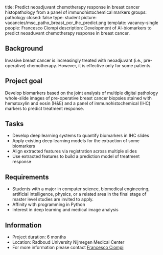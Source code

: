 title: Predict neoadjuvant chemotherapy response in breast cancer histopathology from a panel of immunohistochemical markers
groups: pathology
closed: false
type: student
picture: vacancies/msc_patho_breast_pcr_ihc_predict.png
template: vacancy-single
people: Francesco Ciompi
description: Development of AI-biomarkers to predict neoaduvant chemotherapy response in breast cancer.


## Background

Invasive breast cancer is increasingly treated with neoadjuvant (i.e., pre-operative) chemotherapy. However, it is effective only for some patients.

## Project goal
Develop biomarkers based on the joint analysis of multiple digital pathology whole-slide images of pre-operative breast cancer biopsies stained with hematoxylin and eosin (H&E) and a panel of immunohistochemical (IHC) markers to predict treatment response.

## Tasks

- Develop deep learning systems to quantify biomarkers in IHC slides
- Apply existing deep learning models for the extraction of some biomarkers
- Align extracted features via registration across multiple slides
- Use extracted features to build a prediction model of treatment response

## Requirements

- Students with a major in computer science, biomedical engineering, artificial intelligence, physics, or a related area in the final stage of master level studies are invited to apply.
- Affinity with programming in Python
- Interest in deep learning and medical image analysis


## Information

- Project duration: 6 months
- Location: Radboud University Nijmegen Medical Center
- For more information please contact [Francesco Ciompi](https://www.computationalpathologygroup.eu/members/francesco-ciompi)